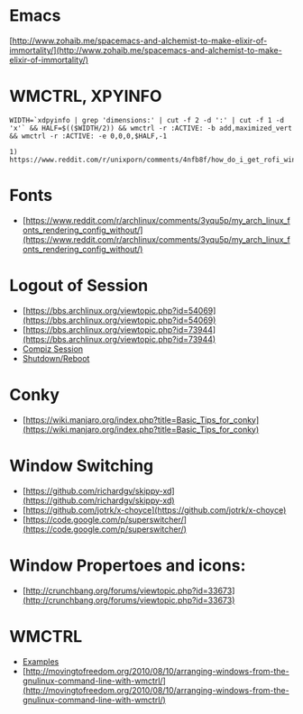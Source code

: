 
Emacs
==============
[http://www.zohaib.me/spacemacs-and-alchemist-to-make-elixir-of-immortality/](http://www.zohaib.me/spacemacs-and-alchemist-to-make-elixir-of-immortality/)

WMCTRL, XPYINFO
===============

    WIDTH=`xdpyinfo | grep 'dimensions:' | cut -f 2 -d ':' | cut -f 1 -d 'x'` && HALF=$(($WIDTH/2)) && wmctrl -r :ACTIVE: -b add,maximized_vert && wmctrl -r :ACTIVE: -e 0,0,0,$HALF,-1

    1) https://www.reddit.com/r/unixporn/comments/4nfb8f/how_do_i_get_rofi_window_switcher_to_only_show/

Fonts
=====
* [https://www.reddit.com/r/archlinux/comments/3yqu5p/my_arch_linux_fonts_rendering_config_without/](https://www.reddit.com/r/archlinux/comments/3yqu5p/my_arch_linux_fonts_rendering_config_without/)


Logout of Session
======
* [https://bbs.archlinux.org/viewtopic.php?id=54069](https://bbs.archlinux.org/viewtopic.php?id=54069)
* [https://bbs.archlinux.org/viewtopic.php?id=73944](https://bbs.archlinux.org/viewtopic.php?id=73944)
* [Compiz Session](https://help.ubuntu.com/community/CompizStandalone)
* [Shutdown/Reboot](https://wiki.archlinux.org/index.php/Allow_users_to_shutdown)

Conky
=====

* [https://wiki.manjaro.org/index.php?title=Basic_Tips_for_conky](https://wiki.manjaro.org/index.php?title=Basic_Tips_for_conky)

Window Switching
================
* [https://github.com/richardgv/skippy-xd](https://github.com/richardgv/skippy-xd)
* [https://github.com/jotrk/x-choyce](https://github.com/jotrk/x-choyce)
* [https://code.google.com/p/superswitcher/](https://code.google.com/p/superswitcher/)

Window Propertoes and icons:
===========

* [http://crunchbang.org/forums/viewtopic.php?id=33673](http://crunchbang.org/forums/viewtopic.php?id=33673)

WMCTRL
======

* [Examples](http://www.techsupportalert.com/content/tips-and-tricks-linux-mint-after-installation.htm#Enable-Windows-7-Aero-Snap)
* [http://movingtofreedom.org/2010/08/10/arranging-windows-from-the-gnulinux-command-line-with-wmctrl/](http://movingtofreedom.org/2010/08/10/arranging-windows-from-the-gnulinux-command-line-with-wmctrl/)
